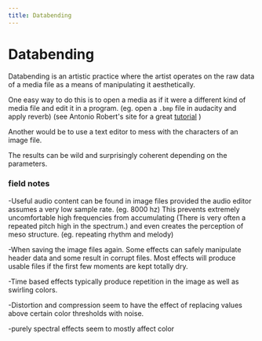 ```yaml
---
title: Databending
---
```

# Databending
Databending is an artistic practice where the artist operates on the raw data of a media file as a means of manipulating it aesthetically.

One easy way to do this is to open a media as if it were a different kind of media file and edit it in a program. (eg. open a `.bmp` file in audacity and apply reverb) (see Antonio Robert's site for a great [tutorial](https://www.hellocatfood.com/databending-using-audacity/) )

Another would be to use a text editor to mess with the characters of an image file. 

The results can be wild and surprisingly coherent depending on the parameters.

### field notes

-Useful audio content can be found in image files provided the audio editor assumes a very low sample rate. (eg. 8000 hz) This prevents extremely uncomfortable high frequencies from accumulating (There is very often a repeated pitch high in the spectrum.) and even creates the perception of meso structure. (eg. repeating rhythm and melody) 

-When saving the image files again. Some effects can safely manipulate header data and some result in corrupt files. Most effects will produce usable files if the first few moments are kept totally dry.

-Time based effects typically produce repetition in the image as well as swirling colors.

-Distortion and compression seem to have the effect of replacing values above certain color thresholds with noise.

-purely spectral effects seem to mostly affect color
